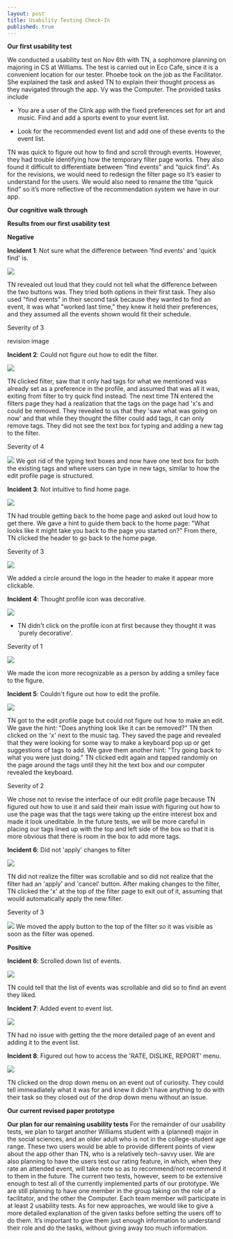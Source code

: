 ```yaml
---
layout: post
title: Usability Testing Check-In
published: true
---
```


**Our first usability test**

We conducted a usability test on Nov 6th with TN, a sophomore planning on majoring in CS at Williams. The test is carried out in Eco Cafe, since it is a convenient location for our tester. Phoebe took on the job as the Facilitator. She explained the task and asked TN to explain their thought process as they navigated through the app. Vy was the Computer. The provided tasks include

- You are a user of the Clink app with the fixed preferences set for art and music. Find and add a sports event to your event list.

- Look for the recommended event list and add one of these events to the event list.

TN was quick to figure out how to find and scroll through events. However, they had trouble identifying how the temporary filter page works. They also found it difficult to differentiate between “find events” and “quick find”.
As for the revisions, we would need to redesign the filter page so it’s easier to understand for the users. We would also need to rename the title “quick find” so it’s more reflective of the recommendation system we have in our app.


**Our cognitive walk through**

**Results from our first usability test**

**Negative**

**Incident 1**: Not sure what the difference between 'find events' and 'quick find' is.

![](/img/revised_prototype_home_page.jpg)

TN revealed out loud that they could not tell what the difference between the two buttons was. They tried both options in their first task. They also used "find events" in their second task because they wanted to find an event, it was what "worked last time," they knew it held their preferences, and they assumed all the events shown would fit their schedule.

Severity of 3

revision image


**Incident 2**: Could not figure out how to edit the filter.

![](/img/revised_prototype_filter.jpg)

TN clicked filter, saw that it only had tags for what we mentioned was already set as a preference in the profile, and assumed that was all it was, exiting from filter to try quick find instead. The next time TN entered the filters page they had a realization that the tags on the page had 'x's and could be removed. They revealed to us that they 'saw what was going on now' and that while they thought the filter could add tags, it can only remove tags. They did not see the text box for typing and adding a new tag to the filter.

Severity of 4

![](/img/UT_revised_filter.jpg)
We got rid of the typing text boxes and now have one text box for both the existing tags and where users can type in new tags, similar to how the edit profile page is structured.

**Incident 3**: Not intuitive to find home page.

![](/img/UT_issue_header.jpg)

TN had trouble getting back to the home page and asked out loud how to get there. We gave a hint to guide them back to the home page: "What looks like it might take you back to the page you started on?" From there, TN clicked the header to go back to the home page.

Severity of 3

![](/img/revised_prototype_header.jpg)

We added a circle around the logo in the header to make it appear more clickable.

**Incident 4**: Thought profile icon was decorative.

![](/img/UT_issue_profile_icon.jpg)

- TN didn't click on the profile icon at first because they thought it was 'purely decorative'.

Severity of 1

![](/img/UT_profile_icon.jpg)

We made the icon more recognizable as a person by adding a smiley face to the figure.

**Incident 5**: Couldn't figure out how to edit the profile.

![](/img/revised_prototype_profile_editing.jpg)

TN got to the edit profile page but could not figure out how to make an edit. We gave the hint: "Does anything look like it can be removed?" TN then clicked on the 'x' next to the music tag. They saved the page and revealed that they were looking for some way to make a keyboard pop up or get suggestions of tags to add. We gave them another hint: "Try going back to what you were just doing." TN clicked edit again and tapped randomly on the page around the tags until they hit the text box and our computer revealed the keyboard.

Severity of 2

We chose not to revise the interface of our edit profile page because TN figured out how to use it and said their main issue with figuring out how to use the page was that the tags were taking up the entire interest box and made it look uneditable. In the future tests, we will be more careful in placing our tags lined up with the top and left side of the box so that it is more obvious that there is room in the box to add more tags.

**Incident 6**: Did not 'apply' changes to filter

![](/img/revised_prototype_filter.jpg)

TN did not realize the filter was scrollable and so did not realize that the filter had an 'apply' and 'cancel' button. After making changes to the filter, TN clicked the 'x' at the top of the filter page to exit out of it, assuming that would automatically apply the new filter.

Severity of 3

![](/img/UT_revised_filter.jpg)
We moved the apply button to the top of the filter so it was visible as soon as the filter was opened.

**Positive**

**Incident 6**: Scrolled down list of events.

![](/img/revised_prototype_scroll_bar.jpg)

TN could tell that the list of events was scrollable and did so to find an event they liked.

**Incident 7**: Added event to event list.

![](/img/Paper_prototype_4.jpg)

TN had no issue with getting the the more detailed page of an event and adding it to the event list.

**Incident 8**: Figured out how to access the 'RATE, DISLIKE, REPORT' menu.

![](/img/revised_prototype_options_dropdown.jpg)

TN clicked on the drop down menu on an event out of curiosity. They could tell immeadiately what it was for and knew it didn't have anything to do with their task so they closed out of the drop down menu without an issue.

**Our current revised paper prototype**

**Our plan for our remaining usability tests**
For the remainder of our usability tests, we plan to target another Williams student with a (planned) major in the social sciences, and an older adult who is not in the college-student age range. These two users would be able to provide different points of view about the app other than TN, who is a relatively tech-savvy user.  We are also planning to have the users test our rating feature, in which, when they rate an attended event, will take note so as to recommend/not recommend it to them in the future. The current two tests, however, seem to be extensive enough to test all of the currently implemented parts of our prototype. We are still planning to have one member in the group taking on the role of a facilitator, and the other the Computer. Each team member will participate in at least 2 usability tests. As for new approaches, we would like to give a more detailed explanation of the given tasks before setting the users off to do them. It’s important to give them just enough information to understand their role and do the tasks, without giving away too much information.
